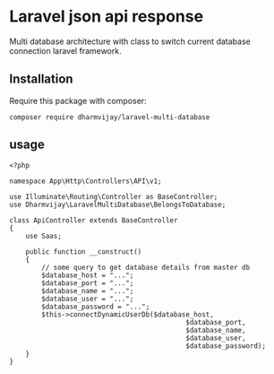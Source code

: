 # Laravel json api response

Multi database architecture with class to switch current database connection laravel framework.

## Installation

Require this package with composer:

```
composer require dharmvijay/laravel-multi-database
```

## usage

```
<?php

namespace App\Http\Controllers\API\v1;

use Illuminate\Routing\Controller as BaseController;
use Dharmvijay\LaravelMultiDatabase\BelongsToDatabase;

class ApiController extends BaseController
{
    use Saas;

    public function __construct()
    {
        // some query to get database details from master db
        $database_host = "..."; 
        $database_port = "...";
        $database_name = "...";
        $database_user = "...";
        $database_password = "...";
        $this->connectDynamicUserDb($database_host, 
                                            $database_port,
                                            $database_name,
                                            $database_user,
                                            $database_password);
    }
}
```